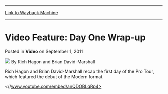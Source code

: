 
---
[Link to Wayback Machine](https://web.archive.org/web/20150911093012/http://magic.wizards.com/en/articles/archive/video/video-feature-day-one-wrap-2011-09-02)

[_metadata_:author]:- "Rich Hagon and Brian David-Marshall"
[_metadata_:description]:- "Rich Hagon and Brian David-Marshall recap the first day of the Pro Tour, which featured the debut of the Modern format."
[_metadata_:generator]:- "Drupal 7 (http://drupal.org)"
[_metadata_:node]:- "315204"
[_metadata_:path_date]:- "2011-09-02"
[_metadata_:publish_date]:- "2011-09-01"
[_metadata_:source]:- "div-main-content"
[_metadata_:title]:- "Video Feature: Day One Wrap-up"
[_metadata_:wayback_capture_timestamp]:- "2015-09-11 09:30:12"
[_metadata_:wayback_raw_url]:- "https://web.archive.org/web/20150911093012id_/http://magic.wizards.com/en/articles/archive/video/video-feature-day-one-wrap-2011-09-02"
[_metadata_:wayback_url]:- "http://magic.wizards.com/en/articles/archive/video/video-feature-day-one-wrap-2011-09-02"
---


Video Feature: Day One Wrap-up
==============================



 Posted in **Video**
 on September 1, 2011 






![](https://media.magic.wizards.com/styles/auth_small/public/images/hero/wizardslogo_thumb.jpg)
By Rich Hagon and Brian David-Marshall










Rich Hagon and Brian David-Marshall recap the first day of the Pro Tour, which featured the debut of the Modern format.


<//www.youtube.com/embed/anQDOBLqRp4>







